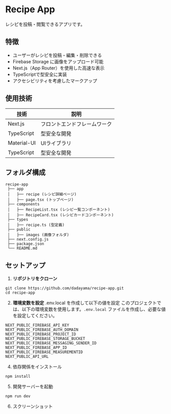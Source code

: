 # Recipe App
レシピを投稿・閲覧できるアプリです。

## 特徴
- ユーザーがレシピを投稿・編集・削除できる
- Firebase Storage に画像をアップロード可能
- Next.js（App Router）を使用した高速な表示
- TypeScriptで型安全に実装
- アクセシビリティを考慮したマークアップ

## 使用技術
| 技術 | 説明 |
|---------|---------|
| Next.js | フロントエンドフレームワーク |
| TypeScript | 型安全な開発 |
| Material-UI | UIライブラリ |
| TypeScript | 型安全な開発 |

## フォルダ構成
```
recipe-app
 ├── app
 │   ├── recipe (レシピ詳細ページ)
 │   ├── page.tsx (トップページ)
 ├── components
 │   ├── RecipeList.tsx (レシピ一覧コンポーネント)
 │   ├── RecipeCard.tsx (レシピカードコンポーネント)
 ├── types
 │   ├── recipe.ts (型定義)
 ├── public
 │   ├── images (画像フォルダ)
 ├── next.config.js
 ├── package.json
 └── README.md
```


## セットアップ
1. **リポジトリをクローン**
```
git clone https://github.com/dadayama/recipe-app.git
cd recipe-app
```

2. **環境変数を設定**
.env.local を作成して以下の値を設定
このプロジェクトでは、以下の環境変数を使用します。`.env.local` ファイルを作成し、必要な値を設定してください。
```
NEXT_PUBLIC_FIREBASE_API_KEY
NEXT_PUBLIC_FIREBASE_AUTH_DOMAIN
NEXT_PUBLIC_FIREBASE_PROJECT_ID
NEXT_PUBLIC_FIREBASE_STORAGE_BUCKET
NEXT_PUBLIC_FIREBASE_MESSAGING_SENDER_ID
NEXT_PUBLIC_FIREBASE_APP_ID
NEXT_PUBLIC_FIREBASE_MEASUREMENTID
NEXT_PUBLIC_API_URL
```
  
4. 依存関係をインストール
```
npm install
```

5. 開発サーバーを起動
```
npm run dev
```

6. スクリーンショット

 
